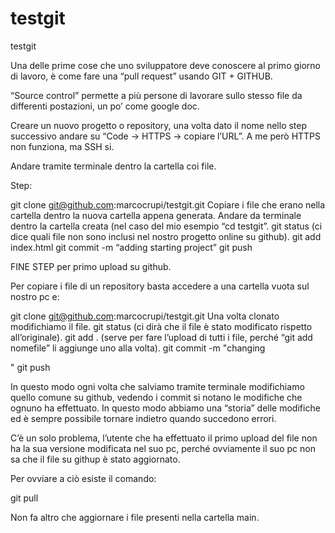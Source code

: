 # testgit
testgit

Una delle prime cose che uno sviluppatore deve conoscere al primo giorno di lavoro, è come fare una “pull request” usando GIT + GITHUB.

“Source control” permette a più persone di lavorare sullo stesso file da differenti postazioni, un po’ come google doc.

Creare un nuovo progetto o repository, una volta dato il nome nello step successivo andare su “Code -> HTTPS -> copiare l’URL”. A me però HTTPS non funziona, ma SSH si.

Andare tramite terminale dentro la cartella coi file.

Step:

git clone git@github.com:marcocrupi/testgit.git 
Copiare i file che erano nella cartella dentro la nuova cartella appena generata.
Andare da terminale dentro la cartella creata (nel caso del mio esempio “cd testgit”.
git status (ci dice quali file non sono inclusi nel nostro progetto online su github).
git add index.html
git commit -m “adding starting project”
git push

FINE STEP per primo upload su github.

Per copiare i file di un repository basta accedere a una cartella vuota sul nostro pc e:

git clone git@github.com:marcocrupi/testgit.git 
Una volta clonato modifichiamo il file.
git status (ci dirà che il file è stato modificato rispetto all’originale).
git add . (serve per fare l’upload di tutti i file, perché “git add nomefile” li aggiunge uno alla volta).
git commit -m "changing <p>"
git push

In questo modo ogni volta che salviamo tramite terminale modifichiamo quello comune su github, vedendo i commit si notano le modifiche che ognuno ha effettuato. In questo modo abbiamo una “storia” delle modifiche ed è sempre possibile tornare indietro quando succedono errori.

C’è un solo problema, l’utente che ha effettuato il primo upload del file non ha la sua versione modificata nel suo pc, perché ovviamente il suo pc non sa che il file su githup è stato aggiornato.

Per ovviare a ciò esiste il comando: 

git pull

Non fa altro che aggiornare i file presenti nella cartella main.
